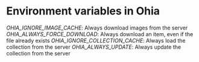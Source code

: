 # Environment variables in Ohia

*OHIA_IGNORE_IMAGE_CACHE*: Always download images from the server
*OHIA_ALWAYS_FORCE_DOWNLOAD*: Always download an item, even if the file already exists
*OHIA_IGNORE_COLLECTION_CACHE*: Always load the collection from the server
*OHIA_ALWAYS_UPDATE*: Always update the collection from the server

